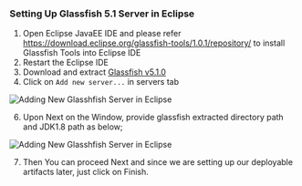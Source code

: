 ### Setting Up Glassfish 5.1 Server in Eclipse

1. Open Eclipse JavaEE IDE and please refer https://download.eclipse.org/glassfish-tools/1.0.1/repository/ to install Glassfish Tools into Eclipse IDE
2. Restart the Eclipse IDE
3. Download and extract [Glassfish v5.1.0](https://www.eclipse.org/downloads/download.php?file=/glassfish/glassfish-5.1.0.zip)
4. Click on `Add new server...` in servers tab

![Adding New Glasshfish Server in Eclipse](https://github.com/rasika/jee-demo/raw/master/docs/images/add-new-server.png)

6. Upon Next on the Window, provide glassfish extracted directory path and JDK1.8 path as below;

![Adding New Glasshfish Server in Eclipse](https://github.com/rasika/jee-demo/raw/master/docs/images/new-glassfish-server2.png)

7. Then You can proceed Next and since we are setting up our deployable artifacts later, just click on Finish.